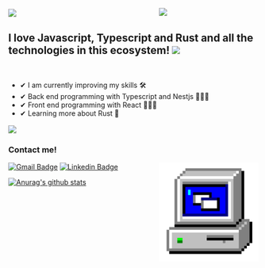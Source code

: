 <!--### ✨ Hi !!! Welcome to my profile 👋 ✨-->

<img src="https://i.imgur.com/PF4JnbX.png" align="center"></img>
<img align='right' src='https://user-images.githubusercontent.com/5713670/87202985-820dcb80-c2b6-11ea-9f56-7ec461c497c3.gif' width='200"'>
## I love Javascript, Typescript and Rust and all the technologies in this ecosystem! <img src="https://raw.githubusercontent.com/verma-anushka/verma-anushka/master/gifs/wave.gif" width="30px"></h4>

<br/>

<!--
**alvarobasia/alvarobasia** is a ✨ _special_ ✨ repository because its `README.md` (this file) appears on your GitHub profile.
-->
<ul>
 <li>
 ✔ I am currently improving my skills 🛠
 </li>
 <li>
 ✔ Back end programming with Typescript and Nestjs 👨🏽‍💻
 </li>
 <li>
 ✔ Front end programming with React 👨🏽‍💻
 </li>
 <li>
 ✔  Learning more about Rust 🦀
 </li>
</ul>
<img align='center' src="https://media.giphy.com/media/xUA7bdpLxQhsSQdyog/giphy.gif"></img>





### Contact me!
[![Gmail Badge](https://img.shields.io/badge/gmail-%23D14836.svg?&style=for-the-badge&logo=gmail&logoColor=white)](mailto:alvaro.araujo@aluno.ufop.edu.br)
[![Linkedin Badge](https://img.shields.io/badge/linkedin-%230077B5.svg?&style=for-the-badge&logo=linkedin&logoColor=white)](https://www.linkedin.com/in/alvaro-de-araujo-845741135/)
<right>
 <img align="right" alt="GIF" src="https://github.com/deut-erium/deut-erium/blob/master/assets/computer.gif?raw=1" width="200vw" />

[![Anurag's github stats](https://github-readme-stats.vercel.app/api?username=alvarobasia&count_private=true&show_icons=true&theme=dracula)](https://github.com/anuraghazra/github-readme-stats)
</right>
